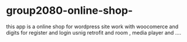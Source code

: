 # group2080-online-shop-
this app is a online shop for wordpress site
work with woocomerce and digits for register and login
usnig retrofit and room , media player and ....

